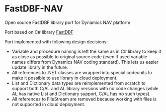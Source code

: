 # FastDBF-NAV
Open source FastDBF library port for Dynamics NAV platform

Port based on C# library [FastDBF](https://github.com/SocialExplorer/FastDBF)

Port implemented with following design decisions:
- Variable and procedure naming is left the same as in C# library to keep it as close as possible to original source code (even if used variable names differs from Dynamics NAV coding standard). This lets us easier update library in the future.
- All references to .NET classes are wrapped into special codeunits to make it possible to use library in cloud deployment. 
- List and Dictionary data types are reimplemented from scratch to support both C/AL and AL library versions with no code changes (while AL has native List and Dictionary support, C/AL has no such types).
- All references to FileStream are removed because working with files is not supported in cloud deployment.
